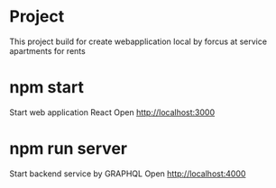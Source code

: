 # Project
 This project build for create webapplication local by
 forcus at service apartments for rents 

# npm start 
 Start web application React  Open [http://localhost:3000](http://localhost:3000)
# npm run server 
Start backend service by GRAPHQL
Open [http://localhost:4000](http://localhost:4000)